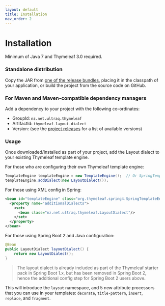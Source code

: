 ```yaml
---
layout: default
title: Installation
nav_order: 2
---
```


Installation
============

Minimum of Java 7 and Thymeleaf 3.0 required.


### Standalone distribution

Copy the JAR from [one of the release bundles](https://github.com/ultraq/thymeleaf-layout-dialect/releases),
placing it in the classpath of your application, or build the project from the
source code on GitHub.


### For Maven and Maven-compatible dependency managers

Add a dependency to your project with the following co-ordinates:

 - GroupId: `nz.net.ultraq.thymeleaf`
 - ArtifactId: `thymeleaf-layout-dialect`
 - Version: (see the [project releases](https://github.com/ultraq/thymeleaf-layout-dialect/releases)
   for a list of available versions)


### Usage

Once downloaded/installed as part of your project, add the Layout dialect to
your existing Thymeleaf template engine.

For those who are configuring their own Thymeleaf template engine:

```java
TemplateEngine templateEngine = new TemplateEngine();  // Or SpringTemplateEngine for Spring
templateEngine.addDialect(new LayoutDialect());
```

For those using XML config in Spring:

```xml
<bean id="templateEngine" class="org.thymeleaf.spring4.SpringTemplateEngine">
  <property name="additionalDialects">
    <set>
      <bean class="nz.net.ultraq.thymeleaf.LayoutDialect"/>
    </set>
  </property>
</bean>
```

For those using Spring Boot 2 and Java configuration:

```java
@Bean
public LayoutDialect layoutDialect() {
	return new LayoutDialect();
}
```

> The layout dialect is already included as part of the Thymeleaf starter pack
> in Spring Boot 1.x, but has been removed in Spring Boot 2, hence the
> additional config step for Spring Boot 2 users above.

This will introduce the `layout` namespace, and 5 new attribute processors that
you can use in your templates: `decorate`, `title-pattern`, `insert`, `replace`,
and `fragment`.
